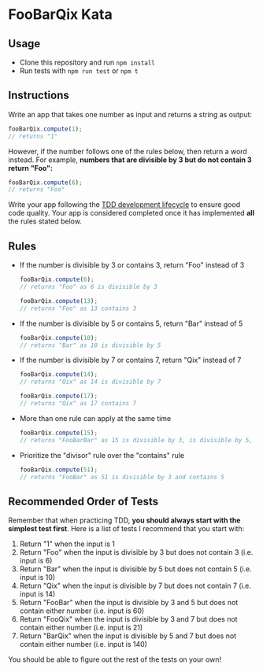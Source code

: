 # FooBarQix Kata

## Usage

- Clone this repository and run `npm install`
- Run tests with `npm run test` or `npm t`

## Instructions

Write an app that takes one number as input and returns a string as output:

```javascript
fooBarQix.compute(1);
// returns "1"
```

However, if the number follows one of the rules below, then return a word instead. For example, **numbers that are divisible by 3 but do not contain 3 return "Foo":**

```javascript
fooBarQix.compute(6);
// returns "Foo"
```

Write your app following the [TDD development lifecycle](https://en.wikipedia.org/wiki/Test-driven_development#Test-driven_development_cycle) to ensure good code quality. Your app is considered completed once it has implemented **all** the rules stated below.

## Rules

- If the number is divisible by 3 or contains 3, return "Foo" instead of 3

  ```javascript
  fooBarQix.compute(6);
  // returns "Foo" as 6 is divisible by 3

  fooBarQix.compute(13);
  // returns "Foo" as 13 contains 3
  ```

- If the number is divisible by 5 or contains 5, return "Bar" instead of 5
  ```javascript
  fooBarQix.compute(10);
  // returns "Bar" as 10 is divisible by 5
  ```
- If the number is divisible by 7 or contains 7, return "Qix" instead of 7

  ```javascript
  fooBarQix.compute(14);
  // returns "Qix" as 14 is divisible by 7

  fooBarQix.compute(17);
  // returns "Qix" as 17 contains 7
  ```

- More than one rule can apply at the same time
  ```javascript
  fooBarQix.compute(15);
  // returns "FooBarBar" as 15 is divisible by 3, is divisible by 5, and contains 5
  ```
- Prioritize the "divisor" rule over the "contains" rule
  ```javascript
  fooBarQix.compute(51);
  // returns "FooBar" as 51 is divisible by 3 and contains 5
  ```

## Recommended Order of Tests

Remember that when practicing TDD, **you should always start with the simplest test first**. Here is a list of tests I recommend that you start with:

1. Return "1" when the input is 1
2. Return "Foo" when the input is divisible by 3 but does not contain 3 (i.e. input is 6)
3. Return "Bar" when the input is divisible by 5 but does not contain 5 (i.e. input is 10)
4. Return "Qix" when the input is divisible by 7 but does not contain 7 (i.e. input is 14)
5. Return "FooBar" when the input is divisible by 3 and 5 but does not contain either number (i.e. input is 60)
6. Return "FooQix" when the input is divisible by 3 and 7 but does not contain either number (i.e. input is 21)
7. Return "BarQix" when the input is divisible by 5 and 7 but does not contain either number (i.e. input is 140)

You should be able to figure out the rest of the tests on your own!
